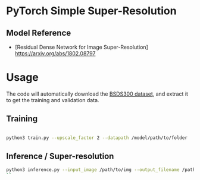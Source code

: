 # PyTorch Simple Super-Resolution

## Model Reference

- [Residual Dense Network for Image Super-Resolution] https://arxiv.org/abs/1802.08797


# Usage

The code will automatically download the [BSDS300 dataset](https://www2.eecs.berkeley.edu/Research/Projects/CS/vision/bsds/), and extract it to get the training and validation data.

## Training
  
```bash

python3 train.py --upscale_factor 2 --datapath /model/path/to/folder

```

## Inference / Super-resolution

```bash
python3 inference.py --input_image /path/to/img --output_filename /path/to/img --model /path/to/pretrained/model
``

